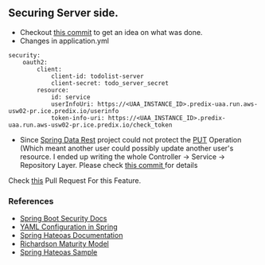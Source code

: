 ## Securing Server side.

* Checkout [this commit](https://github.com/sks/predix-sample/commit/4f5e5e304fb73d7d16cdfd55e8dbca113b7abca5) to get an idea on what was done.
* Changes in application.yml
```
security:
    oauth2:
        client:
            client-id: todolist-server
            client-secret: todo_server_secret
        resource:
            id: service
            userInfoUri: https://<UAA_INSTANCE_ID>.predix-uaa.run.aws-usw02-pr.ice.predix.io/userinfo
            token-info-uri: https://<UAA_INSTANCE_ID>.predix-uaa.run.aws-usw02-pr.ice.predix.io/check_token
```    
* Since [Spring Data Rest](http://projects.spring.io/spring-data-rest/) project could not protect the [PUT](http://docs.spring.io/spring-data/commons/docs/current/api/org/springframework/data/repository/CrudRepository.html#save-S-) Operation (Which meant another user could possibly update another user's resource. I ended up writing the whole Controller -> Service -> Repository Layer. Please check [this  commit ](https://github.com/sks/predix-sample/commit/4912abbab0624340797a5f4491e0d522440503a4) for details


Check [this](https://github.com/sks/predix-sample/pull/12) Pull Request For this Feature.

### References
* [Spring Boot Security Docs](https://docs.spring.io/spring-boot/docs/current/reference/html/boot-features-security.html)
* [YAML Configuration in Spring](https://docs.spring.io/spring-boot/docs/current/reference/html/howto-properties-and-configuration.html#howto-use-yaml-for-external-properties)
* [Spring Hateoas Documentation](http://docs.spring.io/spring-hateoas/docs/current/reference/html/#client)
* [Richardson Maturity Model](http://martinfowler.com/articles/richardsonMaturityModel.html)
* [Spring Hateoas Sample](http://spring.io/guides/gs/rest-hateoas/)